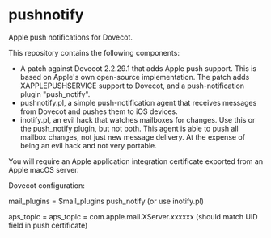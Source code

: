 # pushnotify

Apple push notifications for Dovecot.

This repository contains the following components:

* A patch against Dovecot 2.2.29.1 that adds Apple push support. This is based
on Apple's own open-source implementation. The patch adds XAPPLEPUSHSERVICE
support to Dovecot, and a push-notification plugin "push_notify".
* pushnotify.pl, a simple push-notification agent that receives messages from
Dovecot and pushes them to iOS devices.
* inotify.pl, an evil hack that watches mailboxes for changes. Use this or
the push_notify plugin, but not both. This agent is able to push all mailbox
changes, not just new message delivery. At the expense of being an evil hack
and not very portable.

You will require an Apple application integration certificate exported from
an Apple macOS server.

Dovecot configuration:

mail_plugins = $mail_plugins push_notify 
(or use inotify.pl)

aps_topic = aps_topic = com.apple.mail.XServer.xxxxxx
(should match UID field in push certificate)
